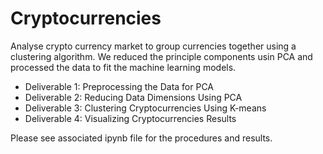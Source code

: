# Cryptocurrencies

Analyse crypto currency market to group currencies together using a clustering algorithm.  We reduced the principle components usin PCA and processed the data to fit the machine learning models.


  - Deliverable 1: Preprocessing the Data for PCA
  - Deliverable 2: Reducing Data Dimensions Using PCA
  - Deliverable 3: Clustering Cryptocurrencies Using K-means
  - Deliverable 4: Visualizing Cryptocurrencies Results

Please see associated ipynb file for the procedures and results.


